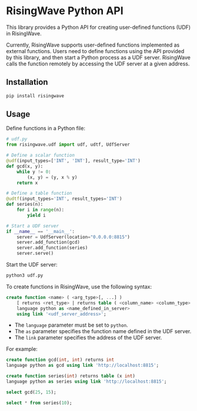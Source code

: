 # RisingWave Python API

This library provides a Python API for creating user-defined functions (UDF) in RisingWave.

Currently, RisingWave supports user-defined functions implemented as external functions.
Users need to define functions using the API provided by this library, and then start a Python process as a UDF server.
RisingWave calls the function remotely by accessing the UDF server at a given address.

## Installation

```sh
pip install risingwave
```

## Usage

Define functions in a Python file:

```python
# udf.py
from risingwave.udf import udf, udtf, UdfServer

# Define a scalar function
@udf(input_types=['INT', 'INT'], result_type='INT')
def gcd(x, y):
    while y != 0:
        (x, y) = (y, x % y)
    return x

# Define a table function
@udtf(input_types='INT', result_types='INT')
def series(n):
    for i in range(n):
        yield i

# Start a UDF server
if __name__ == '__main__':
    server = UdfServer(location="0.0.0.0:8815")
    server.add_function(gcd)
    server.add_function(series)
    server.serve()
```

Start the UDF server:

```sh
python3 udf.py
```

To create functions in RisingWave, use the following syntax:

```sql
create function <name> ( <arg_type>[, ...] )
    [ returns <ret_type> | returns table ( <column_name> <column_type> [, ...] ) ]
    language python as <name_defined_in_server>
    using link '<udf_server_address>';
```

- The `language` parameter must be set to `python`.
- The `as` parameter specifies the function name defined in the UDF server.
- The `link` parameter specifies the address of the UDF server.

For example:

```sql
create function gcd(int, int) returns int
language python as gcd using link 'http://localhost:8815';

create function series(int) returns table (x int)
language python as series using link 'http://localhost:8815';

select gcd(25, 15);

select * from series(10);
```
